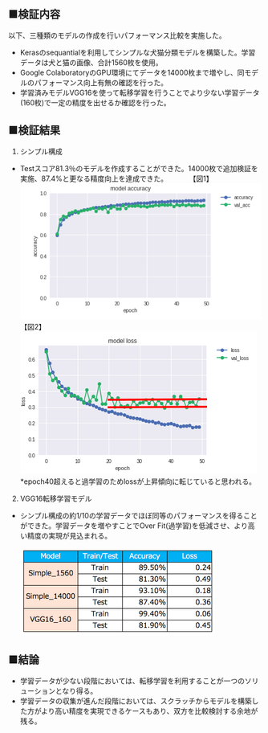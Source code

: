 
## ■検証内容
以下、三種類のモデルの作成を行いパフォーマンス比較を実施した。
- Kerasのsequantialを利用してシンプルな犬猫分類モデルを構築した。学習データは犬と猫の画像、合計1560枚を使用。
- Google ColaboratoryのGPU環境にてデータを14000枚まで増やし、同モデルのパフォーマンス向上有無の確認を行った。
- 学習済みモデルVGG16を使って転移学習を行うことでより少ない学習データ(160枚)で一定の精度を出せるか確認を行った。

## ■検証結果
1. シンプル構成
- Testスコア81.3％のモデルを作成することができた。14000枚で追加検証を実施、87.4%と更なる精度向上を達成できた。　　
　
【図1】　　
![img](https://github.com/tkshim/Picture/blob/master/keras_accuracy.png)　　
　
【図2】　　
![img](https://github.com/tkshim/Picture/blob/master/keras_loss.png)　　
*epoch40超えると過学習のためlossが上昇傾向に転じていると思われる。　　

2. VGG16転移学習モデル
- シンプル構成の約1/10の学習データでほぼ同等のパフォーマンスを得ることができた。学習データを増やすことでOver Fit(過学習)を低減させ、より高い精度の実現が見込まれる。

  ![img](https://github.com/tkshim/Picture/blob/master/keras_performance_hikaku.png)

## ■結論
- 学習データが少ない段階においては、転移学習を利用することが一つのソリューションとなり得る。
- 学習データの収集が進んだ段階においては、スクラッチからモデルを構築した方がより高い精度を実現できるケースもあり、双方を比較検討する余地が残る。
